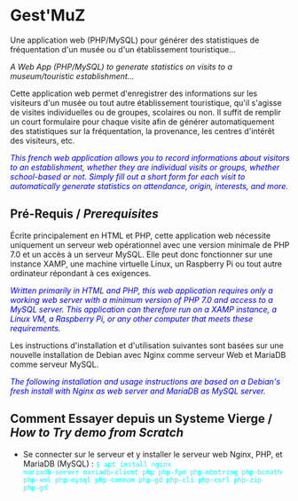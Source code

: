# Gest'MuZ
Une application web (PHP/MySQL) pour générer des statistiques de fréquentation d'un musée ou d'un établissement touristique...

*A Web App (PHP/MySQL) to generate statistics on visits to a museum/touristic establishment...*

Cette application web permet d'enregistrer des informations sur les visiteurs d'un musée ou tout autre établissement touristique, qu'il s'agisse de visites individuelles ou de groupes, scolaires ou non.
Il suffit de remplir un court formulaire pour chaque visite afin de générer automatiquement des statistiques sur la fréquentation, la provenance, les centres d'intérêt des visiteurs, etc.

<span style="color:blue">*This french web application allows you to record informations about visitors to an establishment, whether they are individual visits or groups, whether school-based or not.
Simply fill out a short form for each visit to automatically generate statistics on attendance, origin, interests, and more.*</span>

## Pré-Requis / *Prerequisites*
Écrite principalement en HTML et PHP, cette application web nécessite uniquement un serveur web opérationnel avec une version minimale de PHP 7.0 et un accès à un serveur MySQL. Elle peut donc fonctionner sur une instance XAMP, une machine virtuelle Linux, un Raspberry Pi ou tout autre ordinateur répondant à ces exigences.

<span style="color:blue">*Written primarily in HTML and PHP, this web application requires only a working web server with a minimum version of PHP 7.0 and access to a MySQL server. This application can therefore run on a XAMP instance, a Linux VM, a Raspberry Pi, or any other computer that meets these requirements.*</span>

Les instructions d'installation et d'utilisation suivantes sont basées sur une nouvelle installation de Debian avec Nginx comme serveur Web et MariaDB comme serveur MySQL.

<span style="color:blue">*The following installation and usage instructions are based on a Debian's fresh install with Nginx as web server and MariaDB as MySQL server.*</span>

## Comment Essayer depuis un Systeme Vierge / *How to Try demo from Scratch*

* Se connecter sur le serveur et y installer le serveur web Nginx, PHP, et MariaDB (MySQL) :
  <code style="color : cyan">$ apt install nginx mariadb-server mariadb-client php php-fpm php-mbstring php-bcmath php-xml php-mysql php-common php-gd php-cli php-curl php-zip php-gd</code>


